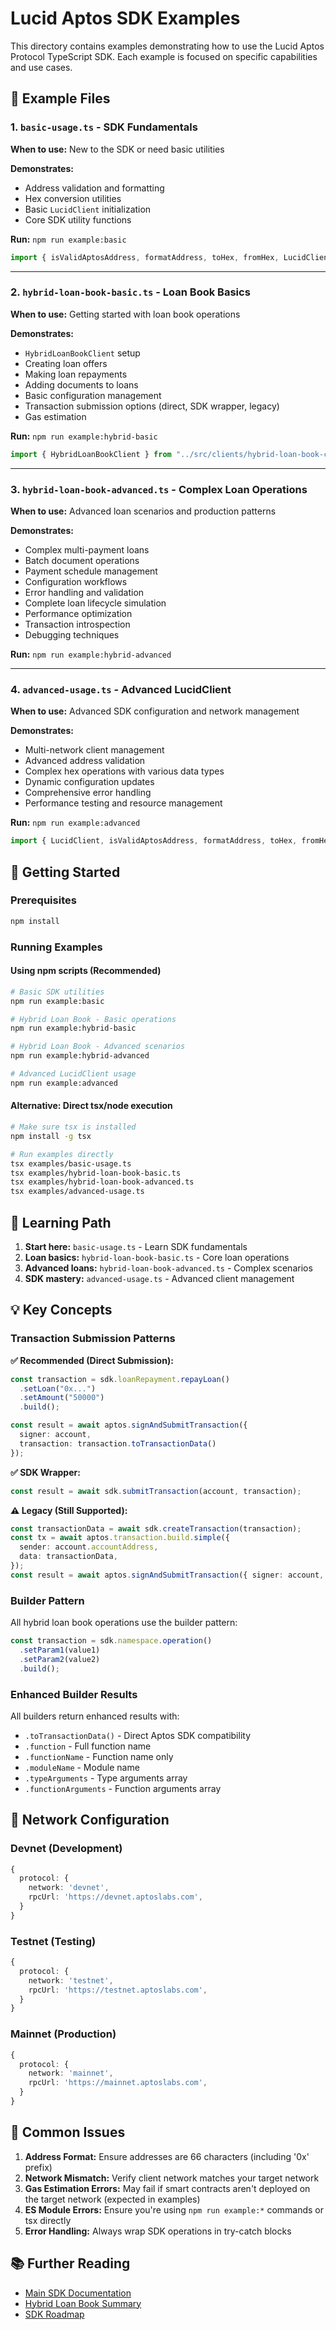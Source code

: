 # Lucid Aptos SDK Examples

This directory contains examples demonstrating how to use the Lucid Aptos Protocol TypeScript SDK. Each example is focused on specific capabilities and use cases.

## 📁 Example Files

### 1. `basic-usage.ts` - SDK Fundamentals
**When to use:** New to the SDK or need basic utilities

**Demonstrates:**
- Address validation and formatting
- Hex conversion utilities
- Basic `LucidClient` initialization
- Core SDK utility functions

**Run:** `npm run example:basic`

```typescript
import { isValidAptosAddress, formatAddress, toHex, fromHex, LucidClient } from '../src';
```

---

### 2. `hybrid-loan-book-basic.ts` - Loan Book Basics
**When to use:** Getting started with loan book operations

**Demonstrates:**
- `HybridLoanBookClient` setup
- Creating loan offers
- Making loan repayments
- Adding documents to loans
- Basic configuration management
- Transaction submission options (direct, SDK wrapper, legacy)
- Gas estimation

**Run:** `npm run example:hybrid-basic`

```typescript
import { HybridLoanBookClient } from "../src/clients/hybrid-loan-book-client";
```

---

### 3. `hybrid-loan-book-advanced.ts` - Complex Loan Operations  
**When to use:** Advanced loan scenarios and production patterns

**Demonstrates:**
- Complex multi-payment loans
- Batch document operations
- Payment schedule management
- Configuration workflows
- Error handling and validation
- Complete loan lifecycle simulation
- Performance optimization
- Transaction introspection
- Debugging techniques

**Run:** `npm run example:hybrid-advanced`

---

### 4. `advanced-usage.ts` - Advanced LucidClient
**When to use:** Advanced SDK configuration and network management

**Demonstrates:**
- Multi-network client management
- Advanced address validation
- Complex hex operations with various data types
- Dynamic configuration updates
- Comprehensive error handling
- Performance testing and resource management

**Run:** `npm run example:advanced`

```typescript
import { LucidClient, isValidAptosAddress, formatAddress, toHex, fromHex } from '../src';
```

## 🚀 Getting Started

### Prerequisites
```bash
npm install
```

### Running Examples

#### Using npm scripts (Recommended)
```bash
# Basic SDK utilities
npm run example:basic

# Hybrid Loan Book - Basic operations
npm run example:hybrid-basic

# Hybrid Loan Book - Advanced scenarios
npm run example:hybrid-advanced

# Advanced LucidClient usage
npm run example:advanced
```

#### Alternative: Direct tsx/node execution
```bash
# Make sure tsx is installed
npm install -g tsx

# Run examples directly
tsx examples/basic-usage.ts
tsx examples/hybrid-loan-book-basic.ts
tsx examples/hybrid-loan-book-advanced.ts
tsx examples/advanced-usage.ts
```

## 🔄 Learning Path

1. **Start here:** `basic-usage.ts` - Learn SDK fundamentals
2. **Loan basics:** `hybrid-loan-book-basic.ts` - Core loan operations
3. **Advanced loans:** `hybrid-loan-book-advanced.ts` - Complex scenarios
4. **SDK mastery:** `advanced-usage.ts` - Advanced client management

## 💡 Key Concepts

### Transaction Submission Patterns

**✅ Recommended (Direct Submission):**
```typescript
const transaction = sdk.loanRepayment.repayLoan()
  .setLoan("0x...")
  .setAmount("50000")
  .build();

const result = await aptos.signAndSubmitTransaction({
  signer: account,
  transaction: transaction.toTransactionData()
});
```

**✅ SDK Wrapper:**
```typescript
const result = await sdk.submitTransaction(account, transaction);
```

**⚠️ Legacy (Still Supported):**
```typescript
const transactionData = await sdk.createTransaction(transaction);
const tx = await aptos.transaction.build.simple({
  sender: account.accountAddress,
  data: transactionData,
});
const result = await aptos.signAndSubmitTransaction({ signer: account, transaction: tx });
```

### Builder Pattern
All hybrid loan book operations use the builder pattern:
```typescript
const transaction = sdk.namespace.operation()
  .setParam1(value1)
  .setParam2(value2)
  .build();
```

### Enhanced Builder Results
All builders return enhanced results with:
- `.toTransactionData()` - Direct Aptos SDK compatibility
- `.function` - Full function name
- `.functionName` - Function name only
- `.moduleName` - Module name
- `.typeArguments` - Type arguments array
- `.functionArguments` - Function arguments array

## 🔧 Network Configuration

### Devnet (Development)
```typescript
{
  protocol: {
    network: 'devnet',
    rpcUrl: 'https://devnet.aptoslabs.com',
  }
}
```

### Testnet (Testing)
```typescript
{
  protocol: {
    network: 'testnet', 
    rpcUrl: 'https://testnet.aptoslabs.com',
  }
}
```

### Mainnet (Production)
```typescript
{
  protocol: {
    network: 'mainnet',
    rpcUrl: 'https://mainnet.aptoslabs.com',
  }
}
```

## 🐛 Common Issues

1. **Address Format:** Ensure addresses are 66 characters (including '0x' prefix)
2. **Network Mismatch:** Verify client network matches your target network
3. **Gas Estimation Errors:** May fail if smart contracts aren't deployed on the target network (expected in examples)
4. **ES Module Errors:** Ensure you're using `npm run example:*` commands or tsx directly
5. **Error Handling:** Always wrap SDK operations in try-catch blocks

## 📚 Further Reading

- [Main SDK Documentation](../README.md)
- [Hybrid Loan Book Summary](../HYBRID_LOAN_BOOK_SDK_SUMMARY.md)
- [SDK Roadmap](../lucid-aptos-sdk-roadmap.md)